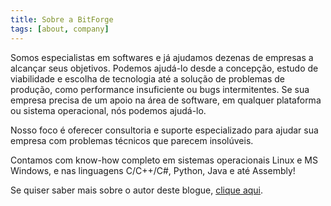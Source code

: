 ```yaml
---
title: Sobre a BitForge
tags: [about, company]
---
```

Somos especialistas em softwares e já ajudamos dezenas de empresas a alcançar seus objetivos. Podemos ajudá-lo desde a concepção, estudo de viabilidade e escolha de tecnologia até a solução de problemas de produção, como performance insuficiente ou bugs intermitentes. Se sua empresa precisa de um apoio na área de software, em qualquer plataforma ou sistema operacional, nós podemos ajudá-lo.

Nosso foco é oferecer consultoria e suporte especializado para ajudar sua empresa com problemas técnicos que parecem insolúveis.

Contamos com know-how completo em sistemas operacionais Linux e MS Windows, e nas linguagens C/C++/C#, Python, Java e até Assembly!

Se quiser saber mais sobre o autor deste blogue, <a href="/sobre">clique aqui</a>.
